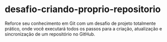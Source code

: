 # desafio-criando-proprio-repositorio
Reforce seu conhecimento em Git com um desafio de projeto totalmente prático, onde você executará todos os passos para a criação, atualização e sincronização de um repositório no GitHub. 
